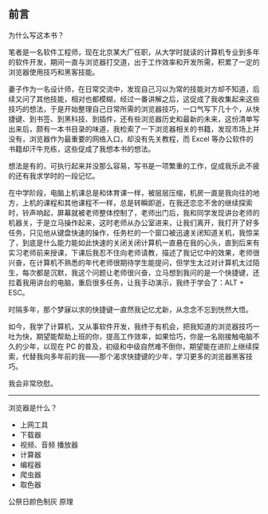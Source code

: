 ## 前言

为什么写这本书？

笔者是一名软件工程师，现在北京某大厂任职，从大学时就读的计算机专业到多年的软件开发，期间一直与浏览器打交道，出于工作效率和开发所需，积累了一定的浏览器使用技巧和黑客技能。

妻子作为一名设计师，在日常交流中，发现自己习以为常的技能对方却不知道，后续又问了其他技能，相对也都模糊，经过一番讲解之后，这促成了我收集起来这些技巧的想法，于是开始整理自己日常所需的浏览器技巧，一口气写下几十个，从快捷键、到书签、到黑科技、到插件，还有些浏览器历史和最新的未来，这份清单写出来后，颇有一本书目录的味道，我检索了一下浏览器相关的书籍，发现市场上并没有，浏览器作为最重要的网络入口，却没有先关教程，而 Excel 等办公软件的书籍却汗牛充栋，这些促成了我想本书的想法。

想法是有的，可执行起来并没那么容易，写书是一项繁重的工作，促成我乐此不疲的还有我求学时的一段记忆。

在中学阶段，电脑上机课总是和体育课一样，被层层压缩，机房一直是我向往的地方，上机的课程和其他课程不一样，总是转瞬即逝，在我还恋恋不舍的继续探索时，铃声响起，屏幕就被老师整体控制了，老师出门后，我和同学发现讲台老师的机器关，于是立马操作起来，这时老师从办公室进来，让我们离开，我打开了好多任务，只见他从键盘快速的操作，任务栏的一个窗口被迅速关闭知道关机，我惊呆了，到底是什么能力能如此快速的关闭关闭计算机一直悬在我的心头，直到后来有实习老师前来授课，下课后我忍不住向老师请教，描述了我记忆中的效果，老师很兴奋，在计算机不熟悉的年代老师很期待学生能提问，但学生太过对计算机太过陌生，每次都是沉默，我这个问题让老师很兴奋，立马想到我问的是一个快捷键，还拉着我用讲台的电脑，重启很多任务，让我手动演示，我终于学会了：ALT + ESC。

时隔多年，那个梦寐以求的快捷键一直然我记忆尤新，从念念不忘到恍然大悟。

如今，我学了计算机，又从事软件开发，我终于有机会，把我知道的浏览器技巧一吐为快，期望能帮助上班的你，提高工作效率，如果恰巧，你是一名刚接触电脑不久的少年，以现在 PC 的普及，初级和中级自然难不倒你，期望能在进阶上继续探索，代替我向多年前的我——那个渴求快捷键的少年，学习更多的浏览器黑客技巧。

我会非常欣慰。


---

浏览器是什么？
- 上网工具
- 下载器
- 视频、音频 播放器
- 计算器
- 编程器
- 爬虫器
- 取色器

公祭日颜色制灰 原理